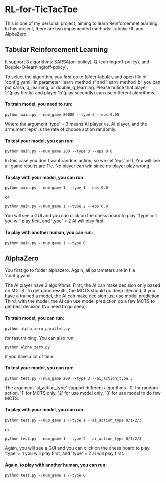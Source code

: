 # RL-for-TicTacToe
This is one of my personal project, aiming to learn Reinforcemnet learning. In this project, there are two implemented methods: Tabular RL and AlphaZero.

## Tabular Reinforcement Learning
It support 3 algorithms: SARSA(on-policy), Q-learning(off-policy), and Double-Q-learning(off-policy).

To select the algorithm, you first go to folder tabular, and open file of 'config.yaml'. In parameter 'learn_method_r' and 'learn_method_b', you can put sarsa, q_learning, or double_q_learning. Please notice that player 'r'(play firstly) and player 'b'(play secondly) can use different algorithms.

#### To train model, you need to run:
```
python main.py --num_game 80000 --type 3 --eps 0.05
```
Where the argument 'type' = 3 means AI player vs. AI player. and the armument 'eps' is the rate of choose action randomly.

#### To test your model, you can run:
```
python main.py --num_game 200 --type 3 --eps 0.0
```
In this case you don't want random action, so we set 'eps' = 0. You will see all game results are Tie. No player can win since no player play wrong.

#### To play with your model, you can run:
```
python main.py --num_game 1 --type 1 --eps 0.0
```
or
```
python main.py --num_game 1 --type 2 --eps 0.0
```

You will see a GUI and you can click on the chess board to play. 'type' = 1 you will play first, and 'type' = 2 AI will play first.

#### To play with another human, you can run:
```
python main.py --num_game 1 --type 0
```

## AlphaZero
You first go to folder alphazero. Again, all parameters are in file 'config.yaml'.

The AI player have 3 algorithms. First, the AI can make decision only based on MCTS. To get good results, the MCTS should go deep. Second, if you have a trained a model, the AI can make decision just use model prediction. Third, with the model, the AI can use model prediction do a few MCTS to get best decision (No need to go deep). 

#### To train model, you can run:
```
python alpha_zero_parallel.py
```
for fast training. You can also run:
```
python alpha_zero.py
```
if you have a lot of time.

#### To test your model, you can run:
```
python test.py --num_game 200 --type 3 --ai_action_type 3
```
The argument 'ai_action_type' support different algorithms. '0' for random action, '1' for MCTS only, '2' for use model only, '3' for use model to do few MCTS. 

#### To play with your model, you can run:
```
python test.py --num_game 1 --type 1 --ai_action_type 0/1/2/3
```
or
```
python test.py --num_game 1 --type 2 --ai_action_type 0/1/2/3
```

Again, you will see a GUI and you can click on the chess board to play. 'type' = 1 you will play first, and 'type' = 2 ai will play first.

#### Again, to play with another human, you can run:
```
python test.py --num_game 1 --type 0
```